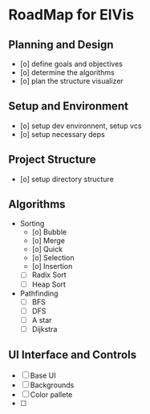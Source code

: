 # RoadMap for ElVis

## Planning and Design
- [o] define goals and objectives
- [o] determine the algorithms
- [o] plan the structure visualizer

## Setup and Environment
- [o] setup dev environnent, setup vcs
- [o] setup necessary deps

## Project Structure
- [o] setup directory structure

## Algorithms
 - Sorting
    - [o] Bubble
    - [o] Merge
    - [o] Quick
    - [o] Selection
    - [o] Insertion
    - [ ] Radix Sort
    - [ ] Heap Sort
 - Pathfinding
    - [ ] BFS
    - [ ] DFS
    - [ ] A star
    - [ ] Dijkstra

## UI Interface and Controls
- [ ] Base UI
- [ ] Backgrounds
- [ ] Color pallete
- [ ] 
